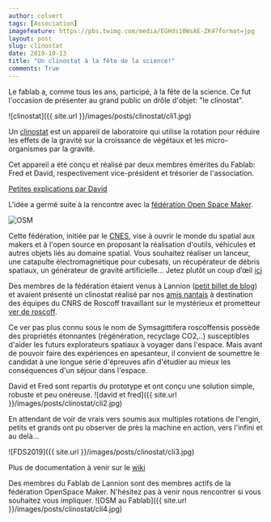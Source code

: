 ```yaml
---
author: colvert
tags: [Association]
imagefeature: https://pbs.twimg.com/media/EGHds10WsAE-ZK4?format=jpg
layout: post
slug: clinostat
date: 2019-10-13
title: "Un clinostat à la fête de la science!"
comments: True
---
```


Le fablab a, comme tous les ans, participé, à la fête de la science.
Ce fut l'occasion de présenter au grand public un drôle d'objet: "le clinostat".

![clinostat]({{ site.url }}/images/posts/clinostat/cli1.jpg)

Un [clinostat](https://fr.wikipedia.org/wiki/Clinostat) est un appareil de
laboratoire qui utilise la rotation pour réduire les effets de la gravité sur
la croissance de végétaux et les micro-organismes par la gravité.

Cet appareil a été conçu et réalisé par deux membres émérites du Fablab: Fred et
David, respectivement vice-président et trésorier de l'association.

[Petites explications par David](https://twitter.com/planetarium_bzh/status/1180818737504632832)

L'idée a germé suite à la rencontre avec la [fédération Open Space Maker](https://www.federation-openspacemakers.com/fr/).

![OSM](https://www.federation-openspacemakers.com/media/filer_public_thumbnails/filer_public/1f/27/1f272f1a-089a-4c63-923b-bb5d156cb774/lieux2.png__800x450_q85_crop_subsampling-2.png)

Cette fédération, initiée par le [CNES](https://cnes.fr/fr), vise à ouvrir le monde du spatial aux makers et à l'open source en proposant la réalisation d'outils, véhicules et autres objets liés au domaine spatial. Vous souhaitez réaliser un lanceur, une catapulte électromagnétique pour cubesats,  un récupérateur de débris spatiaux, un générateur de gravité artificielle...
Jetez plutôt un coup d’œil [ici](https://www.federation-openspacemakers.com/fr/participer/projets/)

Des membres de la fédération étaient venus à Lannion ([petit billet de blog](http://www.fablab-lannion.org/2018/11/openspacemakerlannion.html)) et avaient présenté un
clinostat réalisé par nos [amis nantais](https://www.plateforme-c.org/portfolio/lefablab/)
à destination des équipes du CNRS de Roscoff travaillant sur le mystérieux et
prometteur [ver de roscoff](https://fr.wikipedia.org/wiki/Symsagittifera_roscoffensis).

Ce ver pas plus connu sous le nom de  Symsagittifera roscoffensis possède des
propriétés étonnantes (régénération, recyclage CO2,..) susceptibles d'aider les
futurs explorateurs spatiaux à voyager dans l'espace. Mais avant de pouvoir
faire des expériences en apesanteur, il convient de soumettre le candidat à une
longue série d'épreuves afin d'étudier au mieux les conséquences d'un séjour dans
l'espace.

David et Fred sont repartis du prototype et ont conçu une solution simple, robuste et peu onéreuse.
![david et fred]({{ site.url }}/images/posts/clinostat/cli2.jpg)

En attendant de voir de vrais vers soumis aux multiples rotations de l'engin, petits et grands ont pu observer de près la machine en action, vers l'infini et au delà...

![FDS2019]({{ site.url }}/images/posts/clinostat/cli3.jpg)

Plus de documentation à venir sur le [wiki](https://wiki.fablab-lannion.org/index.php?title=Clinostat)

Des membres du Fablab de Lannion sont des membres actifs de la fédération
OpenSpace Maker.
N'hésitez pas à venir nous rencontrer si vous souhaitez vous impliquer.
![OSM au Fablab]({{ site.url }}/images/posts/clinostat/cli4.jpg)
